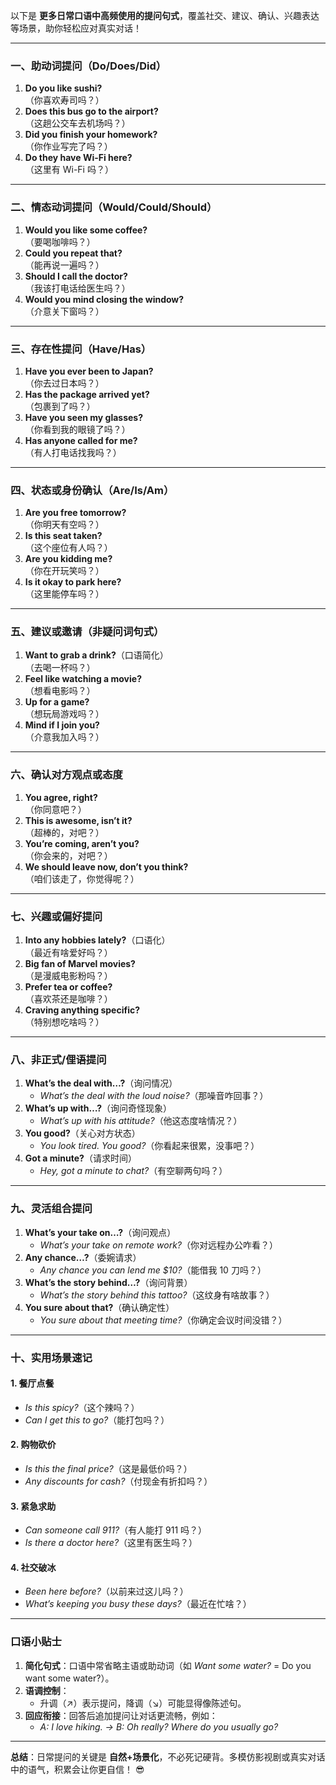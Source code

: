 以下是 **更多日常口语中高频使用的提问句式**，覆盖社交、建议、确认、兴趣表达等场景，助你轻松应对真实对话！

---

### **一、助动词提问（Do/Does/Did）**

1. **Do you like sushi?**  
   （你喜欢寿司吗？）
2. **Does this bus go to the airport?**  
   （这趟公交车去机场吗？）
3. **Did you finish your homework?**  
   （你作业写完了吗？）
4. **Do they have Wi-Fi here?**  
   （这里有 Wi-Fi 吗？）

---

### **二、情态动词提问（Would/Could/Should）**

1. **Would you like some coffee?**  
   （要喝咖啡吗？）
2. **Could you repeat that?**  
   （能再说一遍吗？）
3. **Should I call the doctor?**  
   （我该打电话给医生吗？）
4. **Would you mind closing the window?**  
   （介意关下窗吗？）

---

### **三、存在性提问（Have/Has）**

1. **Have you ever been to Japan?**  
   （你去过日本吗？）
2. **Has the package arrived yet?**  
   （包裹到了吗？）
3. **Have you seen my glasses?**  
   （你看到我的眼镜了吗？）
4. **Has anyone called for me?**  
   （有人打电话找我吗？）

---

### **四、状态或身份确认（Are/Is/Am）**

1. **Are you free tomorrow?**  
   （你明天有空吗？）
2. **Is this seat taken?**  
   （这个座位有人吗？）
3. **Are you kidding me?**  
   （你在开玩笑吗？）
4. **Is it okay to park here?**  
   （这里能停车吗？）

---

### **五、建议或邀请（非疑问词句式）**

1. **Want to grab a drink?**（口语简化）  
   （去喝一杯吗？）
2. **Feel like watching a movie?**  
   （想看电影吗？）
3. **Up for a game?**  
   （想玩局游戏吗？）
4. **Mind if I join you?**  
   （介意我加入吗？）

---

### **六、确认对方观点或态度**

1. **You agree, right?**  
   （你同意吧？）
2. **This is awesome, isn’t it?**  
   （超棒的，对吧？）
3. **You’re coming, aren’t you?**  
   （你会来的，对吧？）
4. **We should leave now, don’t you think?**  
   （咱们该走了，你觉得呢？）

---

### **七、兴趣或偏好提问**

1. **Into any hobbies lately?**（口语化）  
   （最近有啥爱好吗？）
2. **Big fan of Marvel movies?**  
   （是漫威电影粉吗？）
3. **Prefer tea or coffee?**  
   （喜欢茶还是咖啡？）
4. **Craving anything specific?**  
   （特别想吃啥吗？）

---

### **八、非正式/俚语提问**

1. **What’s the deal with…?**（询问情况）
   - _What’s the deal with the loud noise?_（那噪音咋回事？）
2. **What’s up with…?**（询问奇怪现象）
   - _What’s up with his attitude?_（他这态度啥情况？）
3. **You good?**（关心对方状态）
   - _You look tired. You good?_（你看起来很累，没事吧？）
4. **Got a minute?**（请求时间）
   - _Hey, got a minute to chat?_（有空聊两句吗？）

---

### **九、灵活组合提问**

1. **What’s your take on…?**（询问观点）
   - _What’s your take on remote work?_（你对远程办公咋看？）
2. **Any chance…?**（委婉请求）
   - _Any chance you can lend me $10?_（能借我 10 刀吗？）
3. **What’s the story behind…?**（询问背景）
   - _What’s the story behind this tattoo?_（这纹身有啥故事？）
4. **You sure about that?**（确认确定性）
   - _You sure about that meeting time?_（你确定会议时间没错？）

---

### **十、实用场景速记**

#### **1. 餐厅点餐**

- _Is this spicy?_（这个辣吗？）
- _Can I get this to go?_（能打包吗？）

#### **2. 购物砍价**

- _Is this the final price?_（这是最低价吗？）
- _Any discounts for cash?_（付现金有折扣吗？）

#### **3. 紧急求助**

- _Can someone call 911?_（有人能打 911 吗？）
- _Is there a doctor here?_（这里有医生吗？）

#### **4. 社交破冰**

- _Been here before?_（以前来过这儿吗？）
- _What’s keeping you busy these days?_（最近在忙啥？）

---

### **口语小贴士**

1. **简化句式**：口语中常省略主语或助动词（如 _Want some water?_ = Do you want some water?）。
2. **语调控制**：
   - 升调（↗️）表示提问，降调（↘️）可能显得像陈述句。
3. **回应衔接**：回答后追加提问让对话更流畅，例如：
   - _A: I love hiking. → B: Oh really? Where do you usually go?_

---

**总结**：日常提问的关键是 **自然+场景化**，不必死记硬背。多模仿影视剧或真实对话中的语气，积累会让你更自信！ 😎
